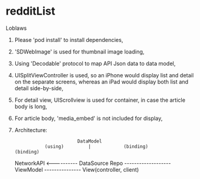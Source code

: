 # redditList
Loblaws

1. Please 'pod install' to install dependencies,
2. 'SDWebImage' is used for thumbnail image loading,
3. Using 'Decodable' protocol to map API Json data to data model,
4. UISplitViewController is used, so an iPhone would display list and detail on the separate screens, whereas an iPad would display both list and detail side-by-side,
5. For detail view, UIScrollview is used for container, in case the article body is long,
6. For article body, 'media_embed' is not included for display,
7. Architecture:
    
                              DataModel
                  (using)         |            (binding)               (binding)
     NetworkAPI <---------- DataSource Repo  ------------------- ViewModel --------------- View(controller, client)
